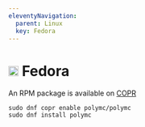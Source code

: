 ```yaml
---
eleventyNavigation:
  parent: Linux
  key: Fedora
--- 
```

# <img src="https://www.vectorlogo.zone/logos/getfedora/getfedora-icon.svg" height="20"> Fedora

An RPM package is available on [COPR](https://copr.fedorainfracloud.org/coprs/polymc/polymc/)

```
sudo dnf copr enable polymc/polymc
sudo dnf install polymc
```
